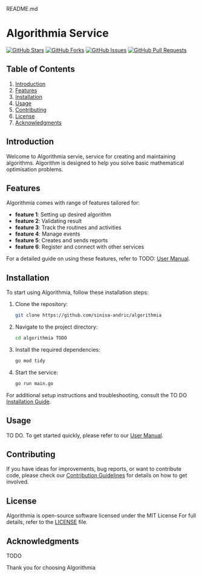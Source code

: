 README.md


# Algorithmia Service

[![GitHub Stars](https://img.shields.io/github/stars/sinisa-andric/alghorithmia)](https://github.com/sinisa-andric/algorithmia/stargazers)
[![GitHub Forks](https://img.shields.io/github/forks/sinisa-andric/algorithmia)](https://github.com/sinisa-andric/algorithmia/network/members)
[![GitHub Issues](https://img.shields.io/github/issues/sinisa-andric/algorithmia)](https://github.com/sinisa-andric/algorithmia/issues)
[![GitHub Pull Requests](https://img.shields.io/github/issues-pr/sinisa-andric/algorithmia)](https://github.com/sinisa-andric/algorithmia/pulls)

## Table of Contents


1. [Introduction](#introduction)
2. [Features](#features)
3. [Installation](#installation)
4. [Usage](#usage)
5. [Contributing](#contributing)
6. [License](#license)
7. [Acknowledgments](#acknowledgments)

## Introduction

Welcome to Algorithmia servie, service for creating and maintaining algorithms. 
Algorithm is designed to help you solve basic mathematical optimisation problems. 

## Features

Algorithmia comes with range of features tailored for:

- **feature 1**: Setting up desired algorithm
- **feature 2**: Validating result
- **feature 3**: Track the routines and activities
- **feature 4**: Manage events
- **feature 5**: Creates and sends reports
- **feature 6**: Register and connect with other services

For a detailed guide on using these features, refer to TODO: [User Manual](docs/user-manual.md).

## Installation

To start using Algorithmia, follow these installation steps:

1. Clone the repository:

   ```bash
   git clone https://github.com/sinisa-andric/algorithmia
   ```

2. Navigate to the project directory:

   ```bash
   cd algorithmia TODO
   ```

3. Install the required dependencies:

   ```bash
   go mod tidy
   ```

4. Start the service:

   ```bash
   go run main.go
   ```

For additional setup instructions and troubleshooting, consult the TO DO [Installation Guide](docs/installation-guide.md).

## Usage

TO DO. To get started quickly, please refer to our [User Manual](docs/user-manual.md). 

## Contributing

If you have ideas for improvements, bug reports, or want to contribute code, please check our [Contribution Guidelines](CONTRIBUTING.md) for details on how to get involved.

## License

Algorithmia is open-source software licensed under the MIT License For full details, refer to the [LICENSE](LICENSE) file.

## Acknowledgments

TODO

Thank you for choosing Algorithmia